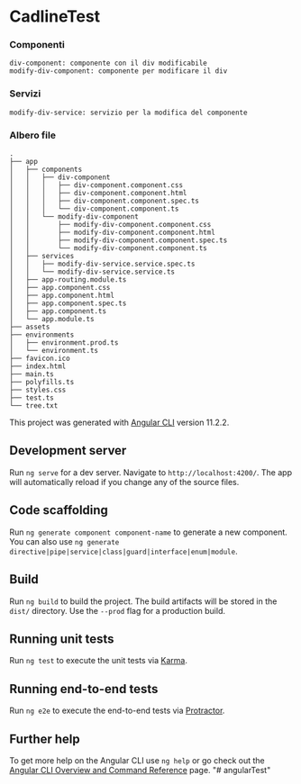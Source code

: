 # CadlineTest

### Componenti
    div-component: componente con il div modificabile
    modify-div-component: componente per modificare il div
### Servizi
    modify-div-service: servizio per la modifica del componente
### Albero file
    .
    ├── app
    │   ├── components
    │   │   ├── div-component
    │   │   │   ├── div-component.component.css
    │   │   │   ├── div-component.component.html
    │   │   │   ├── div-component.component.spec.ts
    │   │   │   └── div-component.component.ts
    │   │   └── modify-div-component
    │   │       ├── modify-div-component.component.css
    │   │       ├── modify-div-component.component.html
    │   │       ├── modify-div-component.component.spec.ts
    │   │       └── modify-div-component.component.ts
    │   ├── services
    │   │   ├── modify-div-service.service.spec.ts
    │   │   └── modify-div-service.service.ts
    │   ├── app-routing.module.ts
    │   ├── app.component.css
    │   ├── app.component.html
    │   ├── app.component.spec.ts
    │   ├── app.component.ts
    │   └── app.module.ts
    ├── assets
    ├── environments
    │   ├── environment.prod.ts
    │   └── environment.ts
    ├── favicon.ico
    ├── index.html
    ├── main.ts
    ├── polyfills.ts
    ├── styles.css
    ├── test.ts
    └── tree.txt










This project was generated with [Angular CLI](https://github.com/angular/angular-cli) version 11.2.2.

## Development server

Run `ng serve` for a dev server. Navigate to `http://localhost:4200/`. The app will automatically reload if you change any of the source files.

## Code scaffolding

Run `ng generate component component-name` to generate a new component. You can also use `ng generate directive|pipe|service|class|guard|interface|enum|module`.

## Build

Run `ng build` to build the project. The build artifacts will be stored in the `dist/` directory. Use the `--prod` flag for a production build.

## Running unit tests

Run `ng test` to execute the unit tests via [Karma](https://karma-runner.github.io).

## Running end-to-end tests

Run `ng e2e` to execute the end-to-end tests via [Protractor](http://www.protractortest.org/).

## Further help

To get more help on the Angular CLI use `ng help` or go check out the [Angular CLI Overview and Command Reference](https://angular.io/cli) page.
"# angularTest" 
